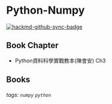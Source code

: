 # Python-Numpy

[![hackmd-github-sync-badge](https://hackmd.io/1mGzKV3gQ82JWJkZMjtWWA/badge)](https://hackmd.io/1mGzKV3gQ82JWJkZMjtWWA)

## Book Chapter
*  Python資料科學實戰教本(陳會安) Ch3

## Books


###### tags: `numpy` `python`